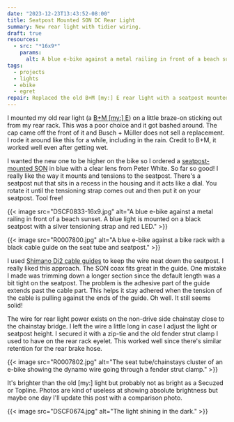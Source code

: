 ```yaml
---
date: "2023-12-23T13:43:52-08:00"
title: Seatpost Mounted SON DC Rear Light
summary: New rear light with tidier wiring.
draft: true
resources:
  - src: "*16x9*"
    params:
      alt: A blue e-bike against a metal railing in front of a beach sunset. A blue light is mounted on a black seatpost with a silver tensioning strap and red LED.
tags:
  - projects
  - lights
  - ebike
  - egret
repair: Replaced the old B+M [my:] E rear light with a seatpost mounted SON DC light.
---
```


I mounted my old rear light (a [B+M [my:] E](https://www.bumm.de/en/products/e-bike-rücklichter/parent/332/produkt/332aldc-silber-332aldc-01-schwarz.html?)) on a little braze-on sticking out from my rear rack. This was a poor choice and it got bashed around. The cap came off the front of it and Busch + Müller does not sell a replacement. I rode it around like this for a while, including in the rain. Credit to B+M, it worked well even after getting wet.

I wanted the new one to be higher on the bike so I ordered a [seatpost-mounted SON](https://nabendynamo.de/en/products/rear-lights/son-rear-light-dc-for-pedelecs/) in blue with a clear lens from Peter White. So far so good! I really like the way it mounts and tensions to the seatpost. There's a seatpost nut that sits in a recess in the housing and it acts like a dial. You rotate it until the tensioning strap comes out and then put it on your seatpost. Tool free!

{{< image src="DSCF0833-16x9.jpg" alt="A blue e-bike against a metal railing in front of a beach sunset. A blue light is mounted on a black seatpost with a silver tensioning strap and red LED." >}}

{{< image src="R0007800.jpg" alt="A blue e-bike against a bike rack with a black cable guide on the seat tube and seatpost." >}}

I used [Shimano Di2 cable guides](https://bike.shimano.com/en-EU/product/component/duraace-r9150-di2/SM-EWC2.html) to keep the wire neat down the seatpost. I really liked this approach. The SON coax fits great in the guide. One mistake I made was trimming down a longer section since the default length was a bit tight on the seatpost. The problem is the adhesive part of the guide extends past the cable part. This helps it stay adhered when the tension of the cable is pulling against the ends of the guide. Oh well. It still seems solid!

The wire for rear light power exists on the non-drive side chainstay close to the chainstay bridge. I left the wire a little long in case I adjust the light or seatpost height. I secured it with a zip-tie and the old fender strut clamp I used to have on the rear rack eyelet. This worked well since there's similar retention for the rear brake hose.

{{< image src="R0007802.jpg" alt="The seat tube/chainstays cluster of an e-bike showing the dynamo wire going through a fender strut clamp." >}}

It's brighter than the old [my:] light but probably not as bright as a Secuzed or Topline. Photos are kind of useless at showing absolute brightness but maybe one day I'll update this post with a comparison photo.

{{< image src="DSCF0674.jpg" alt="The light shining in the dark." >}}